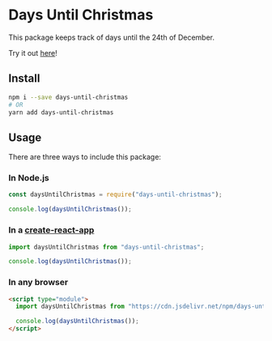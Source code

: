 # Days Until Christmas

This package keeps track of days until the 24th of December.

Try it out [here](https://codepen.io/niklasmh/pen/wvzWqgO)!

## Install

```bash
npm i --save days-until-christmas
# OR
yarn add days-until-christmas
```

## Usage

There are three ways to include this package:

### In Node.js

```javascript
const daysUntilChristmas = require("days-until-christmas");

console.log(daysUntilChristmas());
```

### In a [create-react-app](https://github.com/facebook/create-react-app)

```javascript
import daysUntilChristmas from "days-until-christmas";

console.log(daysUntilChristmas());
```

### In any browser

```html
<script type="module">
  import daysUntilChristmas from "https://cdn.jsdelivr.net/npm/days-until-christmas@latest/index.mjs";

  console.log(daysUntilChristmas());
</script>
```
